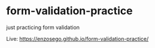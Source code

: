 # form-validation-practice

just practicing form validation

Live: https://enzosego.github.io/form-validation-practice/
